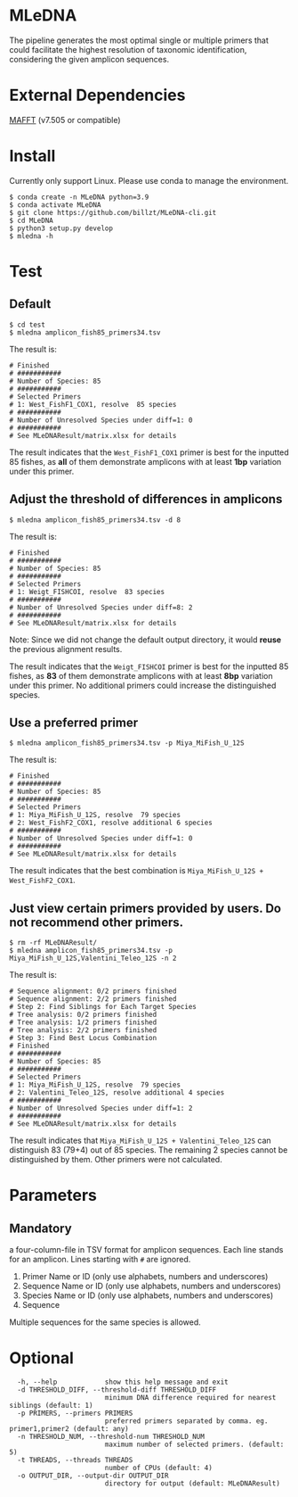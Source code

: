 # MLeDNA

The pipeline generates the most optimal single or multiple primers that could facilitate the highest resolution of taxonomic identification, considering the given amplicon sequences.

# External Dependencies
[MAFFT](https://mafft.cbrc.jp/alignment/software/) (v7.505 or compatible)

# Install
Currently only support Linux. Please use conda to manage the environment.
```
$ conda create -n MLeDNA python=3.9
$ conda activate MLeDNA
$ git clone https://github.com/billzt/MLeDNA-cli.git
$ cd MLeDNA
$ python3 setup.py develop
$ mledna -h
```

# Test
## Default
```
$ cd test
$ mledna amplicon_fish85_primers34.tsv 
```
The result is:
```
# Finished
# ###########
# Number of Species: 85
# ###########
# Selected Primers
# 1: West_FishF1_COX1, resolve  85 species
# ###########
# Number of Unresolved Species under diff=1: 0
# ###########
# See MLeDNAResult/matrix.xlsx for details
```
The result indicates that the `West_FishF1_COX1` primer is best for the inputted 85 fishes, as **all** of them demonstrate amplicons with at least **1bp** variation under this primer.
## Adjust the threshold of differences in amplicons
```
$ mledna amplicon_fish85_primers34.tsv -d 8
```
The result is:
```
# Finished
# ###########
# Number of Species: 85
# ###########
# Selected Primers
# 1: Weigt_FISHCOI, resolve  83 species
# ###########
# Number of Unresolved Species under diff=8: 2
# ###########
# See MLeDNAResult/matrix.xlsx for details
```
Note: Since we did not change the default output directory, it would **reuse** the previous alignment results.

The result indicates that the `Weigt_FISHCOI` primer is best for the inputted 85 fishes, as **83** of them demonstrate amplicons with at least **8bp** variation under this primer. No additional primers could increase the distinguished species.

## Use a preferred primer
```
$ mledna amplicon_fish85_primers34.tsv -p Miya_MiFish_U_12S
```
The result is:
```
# Finished
# ###########
# Number of Species: 85
# ###########
# Selected Primers
# 1: Miya_MiFish_U_12S, resolve  79 species
# 2: West_FishF2_COX1, resolve additional 6 species
# ###########
# Number of Unresolved Species under diff=1: 0
# ###########
# See MLeDNAResult/matrix.xlsx for details
```

The result indicates that the best combination is `Miya_MiFish_U_12S + West_FishF2_COX1`.

## Just view certain primers provided by users. Do not recommend other primers.
```
$ rm -rf MLeDNAResult/
$ mledna amplicon_fish85_primers34.tsv -p Miya_MiFish_U_12S,Valentini_Teleo_12S -n 2
```
The result is:
```
# Sequence alignment: 0/2 primers finished
# Sequence alignment: 2/2 primers finished
# Step 2: Find Siblings for Each Target Species
# Tree analysis: 0/2 primers finished
# Tree analysis: 1/2 primers finished
# Tree analysis: 2/2 primers finished
# Step 3: Find Best Locus Combination
# Finished
# ###########
# Number of Species: 85
# ###########
# Selected Primers
# 1: Miya_MiFish_U_12S, resolve  79 species
# 2: Valentini_Teleo_12S, resolve additional 4 species
# ###########
# Number of Unresolved Species under diff=1: 2
# ###########
# See MLeDNAResult/matrix.xlsx for details
```
The result indicates that `Miya_MiFish_U_12S + Valentini_Teleo_12S` can distinguish 83 (79+4) out of 85 species. The remaining 2 species cannot be distinguished by them. Other primers were not calculated.

# Parameters
## Mandatory
a four-column-file in TSV format for amplicon sequences. Each line stands for an amplicon. Lines starting with `#` are ignored.
1. Primer Name or ID (only use alphabets, numbers and underscores)
2. Sequence Name or ID (only use alphabets, numbers and underscores)
3. Species Name or ID (only use alphabets, numbers and underscores)
4. Sequence

Multiple sequences for the same species is allowed.

# Optional
```
  -h, --help            show this help message and exit
  -d THRESHOLD_DIFF, --threshold-diff THRESHOLD_DIFF
                        minimum DNA difference required for nearest siblings (default: 1)
  -p PRIMERS, --primers PRIMERS
                        preferred primers separated by comma. eg. primer1,primer2 (default: any)
  -n THRESHOLD_NUM, --threshold-num THRESHOLD_NUM
                        maximum number of selected primers. (default: 5)
  -t THREADS, --threads THREADS
                        number of CPUs (default: 4)
  -o OUTPUT_DIR, --output-dir OUTPUT_DIR
                        directory for output (default: MLeDNAResult)
```




